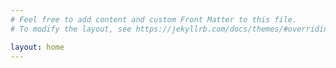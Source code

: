 ```yaml
---
# Feel free to add content and custom Front Matter to this file.
# To modify the layout, see https://jekyllrb.com/docs/themes/#overriding-theme-defaults

layout: home
---
```

<style>
body {
background-image: url("https://i.pinimg.com/originals/5d/97/b8/5d97b8478ab7fefd6af1b85225640e6d.jpg");
}
</style>
